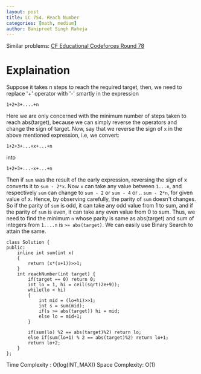 ```yaml
---
layout: post
title: LC 754. Reach Number
categories: [math, medium]
author: Banipreet Singh Raheja
---
```

Similar problems: [CF Educational Codeforces Round 78](https://codeforces.com/contest/1278/problem/B)

# Explaination
Suppose it takes n steps to reach the required target, then, we need to replace '+' operator with '-' smartly in the expression 
```
1+2+3+....+n
```
Here we are only concerned with the minimum number of steps taken to reach abs(target), because we can simply reverse the operators and change the sign of target.
Now, say that we reverse the sign of `x` in the above mentioned expression, i.e, we convert:
```
1+2+3+...+x+...+n
```
into 
```
1+2+3+...-x+...+n
```
Then if `sum` was the result of the early expression, reversing the sign of x converts it to `sum - 2*x`.
Now `x` can take any value between `1...n`, and respectively `sum` can change to `sum - 2` or `sum - 4` or .. `sum - 2*n`, for given value of x. Hence, by observing carefully, the parity of `sum` doesn't changes.
So if the parity of `sum` is odd, it can take any odd value from 1 to sum, and if the parity of `sum` is even, it can take any even value from 0 to sum. Thus, we need to find the minimum `n` whose parity is same as abs(target) and sum of integers from `1....n` is `>= abs(target)`.
We can easily use Binary Search to attain the same.

```
class Solution {
public:
    inline int sum(int x)
    {
        return (x*(x+1))>>1;
    }
    int reachNumber(int target) {
        if(target == 0) return 0;
        int lo = 1, hi = ceil(sqrt(2e+9));
        while(lo < hi)
        {
            int mid = (lo+hi)>>1;
            int s = sum(mid);
            if(s >= abs(target)) hi = mid;
            else lo = mid+1;
        }

        if(sum(lo) %2 == abs(target)%2) return lo;
        else if(sum(lo+1) % 2 == abs(target)%2) return lo+1;
        return lo+2;
    }
};
```

Time Complexity : O(log(INT_MAX))
Space Complexity: O(1)